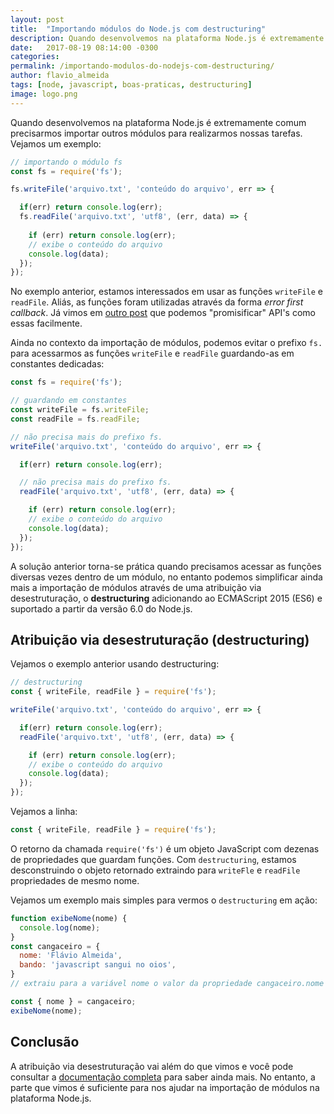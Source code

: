 ```yaml
---
layout: post
title:  "Importando módulos do Node.js com destructuring"
description: Quando desenvolvemos na plataforma Node.js é extremamente comum precisarmos importar outros módulos para realizarmos nossas tarefas.
date:   2017-08-19 08:14:00 -0300
categories:
permalink: /importando-modulos-do-nodejs-com-destructuring/
author: flavio_almeida
tags: [node, javascript, boas-praticas, destructuring]
image: logo.png
---
```


Quando desenvolvemos na plataforma Node.js é extremamente comum precisarmos importar outros módulos para realizarmos nossas tarefas. Vejamos um exemplo:

```javascript
// importando o módulo fs
const fs = require('fs');

fs.writeFile('arquivo.txt', 'conteúdo do arquivo', err => {

  if(err) return console.log(err);
  fs.readFile('arquivo.txt', 'utf8', (err, data) => {
  	
    if (err) return console.log(err);
    // exibe o conteúdo do arquivo
    console.log(data);
  });
}); 
```

No exemplo anterior, estamos interessados em usar as funções `writeFile` e `readFile`. Aliás, as funções foram utilizadas através da forma *error first callback*. Já vimos em <a href="http://cangaceirojavascript.com.br/por-que-voce-deveria-estar-usando-util-promisify/" target="_black">outro post</a> que podemos "promisificar" API's como essas facilmente.

Ainda no contexto da importação de módulos, podemos evitar o prefixo `fs.` para acessarmos as funções `writeFile` e `readFile` guardando-as em constantes dedicadas:

```javascript
const fs = require('fs');

// guardando em constantes
const writeFile = fs.writeFile;
const readFile = fs.readFile;

// não precisa mais do prefixo fs.
writeFile('arquivo.txt', 'conteúdo do arquivo', err => {

  if(err) return console.log(err);

  // não precisa mais do prefixo fs.
  readFile('arquivo.txt', 'utf8', (err, data) => {

    if (err) return console.log(err);
    // exibe o conteúdo do arquivo
    console.log(data);
  });
});
```

A solução anterior torna-se prática quando precisamos acessar as funções diversas vezes dentro de um módulo, no entanto podemos simplificar ainda mais a importação de módulos através de uma atribuição via desestruturação, o **destructuring** adicionando ao ECMAScript 2015 (ES6) e suportado a partir da versão 6.0 do Node.js.

## Atribuição via desestruturação (destructuring)

Vejamos o exemplo anterior usando destructuring:

```javascript
// destructuring
const { writeFile, readFile } = require('fs');

writeFile('arquivo.txt', 'conteúdo do arquivo', err => {

  if(err) return console.log(err);
  readFile('arquivo.txt', 'utf8', (err, data) => {

    if (err) return console.log(err);
    // exibe o conteúdo do arquivo
    console.log(data);
  });
});
```

Vejamos a linha:

```javascript
const { writeFile, readFile } = require('fs');
```
O retorno da chamada `require('fs')` é um objeto JavaScript com dezenas de propriedades que guardam funções. Com `destructuring`, estamos desconstruindo o objeto retornado extraindo para `writeFle` e `readFile` propriedades de mesmo nome.

Vejamos um exemplo mais simples para vermos o `destructuring` em ação:

```javascript
function exibeNome(nome) {
  console.log(nome);
}
const cangaceiro = {
  nome: 'Flávio Almeida',
  bando: 'javascript sangui no oios',
}
// extraiu para a variável nome o valor da propriedade cangaceiro.nome

const { nome } = cangaceiro;
exibeNome(nome);	
```

## Conclusão 

A atribuição via desestruturação vai além do que vimos e você pode consultar a <a href="https://developer.mozilla.org/pt-BR/docs/Web/JavaScript/Reference/Operators/Atribuicao_via_desestruturacao" target="_blank">documentação completa</a> para saber ainda mais. No entanto, a parte que vimos é suficiente para nos ajudar na importação de módulos na plataforma Node.js.
